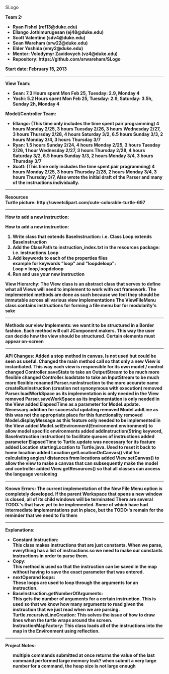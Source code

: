 SLogo

<b>Team 2:<b>
<ul>
<li> Ryan Fishel (ref13@duke.edu) 
<li> Ellango Jothimurugesan (ej48@duke.edu) 
<li> Scott Valentine (sdv4@duke.edu)
<li> Sean Wareham (srw22@duke.edu) 
<li> Elder Yoshida (emy2@duke.edu)
<li> Mentor: Volodymyr Zavidovych (vz4@duke.edu)
<li> Repository: https://github.com/srwareham/SLogo
</ul>
<b>Start date:</b> February 15, 2013

<hr>

<b>View Team:</b>
<ul>
<li>Sean: 7.3 Hours spent Mon Feb 25, Tuesday: 2.9, Monday 4 <br>
<li>Yoshi: 5.2 Hours spent Mon Feb 25, Tuesday: 2.9, Saturday: 3.5h, Sunday 2h, Monday 4<br>
</ul>
<b>Model/Controller Team:</b>
<br>
<ul>
<li>Ellango: (This time only includes the time spent pair programming) 
4 hours Monday 2/25, 3 hours Tuesday 2/26, 3 hours Wednesday 2/27, 
3 hours Thursday 2/28, 4 hours Saturday 3/2, 6.5 hours Sunday 3/3, 
2 hours Monday 3/4, 3 hours Thursday 3/7 
<li>Ryan: 1.5 hours Sunday 2/24, 4 hours Monday 2/25, 3 hours Tuesday 2/26, 
1 hour Wednesday 2/27, 3 hours Thursday 2/28, 4 hours Saturday 3/2,
6.5 hours Sunday 3/3, 2 hours Monday 3/4, 3 hours Thursday 3/7
<li>Scott: (This time only includes the time spent pair programming)
4 hours Monday 2/25, 3 hours Thursday 2/28, 2 hours Monday 3/4,
3 hours Thursday 3/7, Also wrote the initial draft of the Parser and many
of the instructions individually.
</ul>
<hr>
<b>Resources</b>
<br>
Turtle picture: http://sweetclipart.com/cute-colorable-turtle-697
<hr>

<b>How to add a new instruction:</b>

How to add a new instruction:
<ol>
<li> Write class that extends BaseInstruction: i.e. Class Loop extends BaseInstruction
<li> Add the ClassPath to instruction_index.txt in the resources package: i.e. instructions.Loop
<li> Add keywords to each of the properties files 
<br>  example for keywords "loop" and "loopdeloop":	
<br>	Loop = loop,loopdeloop	
<br>
<li> Run and use your new instruction
</ol>

<b>View Hierarchy:</b>
  The View class is an abstract class that serves to define what all Views will need to implement to work with out framework.
  The implemented methods are done as such because we feel they should be immutable across all various view implementations
  The ViewFileMenu class contains instructions for forming a file menu bar for modularity's sake
  <hr>
  
<b>Methods our view Implements:</b>
we want it to be structured in a Border fashion.  Each method will call JComponent makers.
This way the user can decide how the view should be structured.  Certain elements must appear on-screen
<hr>

<b>API Changes:</b>
Added a stop method in canvas. Is not used but could be seen as useful.
Changed the main method call so that only a new View is instantiated.  This way each view is responsible for its 
own model / control
changed Controller.saveState to take an OutputStream to be much more flexible
changed Controller.loadstate to take an InputStream to be much more flexible
renamed Parser.runInstruction to the more accurate name createRunInstruction (creation not synonymous with execution)
removed Parser.loadWorkSpace as its implementation is only needed in the View
removed Parser.saveWorkSpace as its implementation is only needed in the View
added ElapsedTime as a parameter for Model.update.  Necessary addition for successful updating
removed Model.addLine as this was not the appropriate place for this functionality 
removed Model.displayMessage as this feature only needed to be implemented in the View
added Model.setEnvironment(Environment environment) to allow model specific environments
added addInstruction(String keyword, BaseInstruction instruction) to facilitate queues of instructions
added parameter ElapsedTime to Turtle.update  was necessary for its feature
added Location startingLocation to Turtle.java.  Used to reset it back to home location
added Location getLocationOnCanvas() vital for calculating angles/ distances from locations
added View.setCanvas() to allow the view to make a canvas that can subsequently make the model and controller
added View.getResources() so that all classes can access the language versioning
<hr>

<b>Known Errors:</b>
  The current implementation of the New File Menu option is completely developed. If the parent
  Workspace that opens a new window is closed, all of its child windows will be terminated
  There are several TODO:'s that have yet to be implemented.
    Some of which have had intermediate implementations put in place, but the TODO:'s remain for the reminder that we need to fix them

<hr>
<b>Explanations:</b>
<ul>
	<li> Constant Instruction:<br>
	This class makes instructions that are just constants.  When we parse, everything has a list of instructions
	so we need to make our constants instructions in order to parse them.
	<li>Copy: <br>
	This method is used so that the instruction can be saved in the map without having to save the exact parameter that
	was entered.
	<li>nextOperand loops: <br>
	These loops are used to loop through the arguments for an instruction.
	<li>BaseInstruction.getNumberOfArguments:<br>
	This gets the number of arguments for a certain instruction.  This is used so that we know
	 how many arguments to read given the instruction that we just read when we are parsing.
	Turtle.recursiveLineCreation: This solves the issue of how to draw lines when the turtle wraps around the screen.
	InstructionMapFactory: This class loads all of the instructions into the map in the Environment using reflection.
</ul>	

<hr>
<b> Project Notes:</b>
<ul>
	multiple commands submitted at once returns the value of the last command performed
	large memory leak?
	when submit a very large number for a command, the heap size is not large enough



